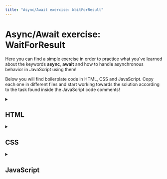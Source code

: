 ```yaml
---
title: "Async/Await exercise: WaitForResult"
---
```


# Async/Await exercise: WaitForResult

  Here you can find a simple exercise in order to practice what you've learned about the keywords **async**, **await** and how to handle asynchronous behavior in JavaScript using them!

  Below you will find boilerplate code in HTML, CSS and JavaScript. Copy each one in different files and start working towards the solution according to the task found inside the JavaScript code comments!

  <details markdown="1">
  <summary><h2>HTML</h2></summary>

  Copy the code below in a file called: `index.html`

  ```html
  <!DOCTYPE html>
  <html>
    <head>
      <meta charset="UTF-8" />
      <title>JS Async Exercise: Wait for Result</title>
      <link rel="stylesheet" type="text/css" href="styles.css" />
    </head>
    <body>
      <div class="js"></div>
      <h1>JS Async</h1>
      <p>Reference:</p>
      <pre>
        <code>
          async function name ( arguments ){ 

            const await = asyncPromiseCommand(); 

          }
        </code>
      </pre>
    </body>
    <script src="index.js"></script>
  </html>
  ```
  </details>

  <details markdown="1">
  <summary><h2>CSS</h2></summary>

  Copy the code below in a file called: `styles.css`

  ```css
  * {
  font-family: "Roboto", sans-serif;
    transition: all 600ms ease;
  }
  body {
    width: 100%;
    height: 100vh;
    display: flex;
    justify-content: center;
    flex-direction: column;
    align-items: center;
    background: #f0dc27;
    color: #323330;
  }
  .js:before {
    z-index: -1;
    background: black;
    content: "";
    display: block;
    position: absolute;
    transform: rotate(45deg);
    top: 0;
    left: 0;
    width: 100%;
    height: 100%;
  }
  .js {
    width: 200px;
    height: 200px;
    color: white;
    top: -100px;
    left: -100px;
    position: fixed;
    z-index: 10;
    font-size: 2em;
  }
  .js:after {
    content: "JS";
    position: absolute;
    bottom: 45px;
    right: 45px;
    font-weight: 300;
  }
  h1 {
    padding: 20px 20px 20px 40px;
    border-bottom-left-radius: 64px;
    border: 8px dashed white;
  }
  a {
    text-decoration: none;
    color: black;
    opacity: 0.5;
    transition: all 500ms ease;
  }
  a:hover {
    opacity: 1;
  }
  code {
    font-size: 1.3rem;
    font-weight: 800;
    font-family: monospace;
  }
  ```
  </details>

  <details markdown="1">
  <summary><h2>JavaScript</h2></summary>

  Copy the code below in a file called: `index.js`

  ```js
  function waitForResult(value, ms = 1000) {
    console.log("waiting for result...");
    return new Promise(function (resolve, reject) {
      function display() {
        resolve(value);
      }
      setTimeout(display, ms);
    });
  }

  /* waitForResult() is a promise-based asynchronous function
    which accepts one value as an argument and returns it after 1 second. 
  */

  waitForResult(1)
    .then(function (result) {
      console.log(result);
      return waitForResult(2);
    })
    .then(function (result) {
      console.log(result);
      return waitForResult(3);
    })
    .then(function (result) {
      console.log(result);
      return waitForResult(4);
    })
    .then(function (result) {
      console.log(result);
    })
    .catch(function (error) {
      console.log(error);
    });

  /* EXERCISE: Convert the above code to an async function which uses 
    the await keyword to wait for the result of each call to waitForResult().
    You should see the same result as the above code after calling the async function:
    1, 2, 3, 4
    Be sure to comment the above code before continuing. 
  */

  ```
  </details>